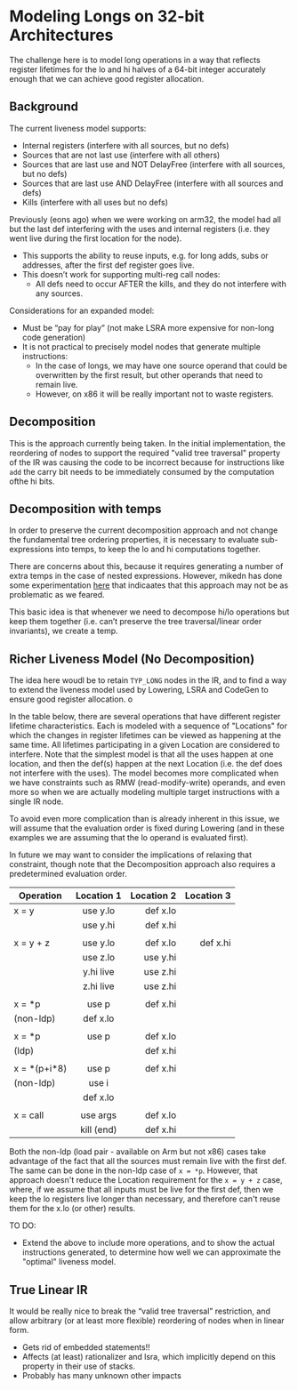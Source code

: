 # Modeling Longs on 32-bit Architectures

The challenge here is to model long operations in a way that reflects register lifetimes for the
lo and hi halves of a 64-bit integer accurately enough that we can achieve good register
allocation.

## Background

The current liveness model supports:
* Internal registers (interfere with all sources, but no defs)
* Sources that are not last use (interfere with all others)
* Sources that are last use and NOT DelayFree (interfere with all sources, but no defs)
* Sources that are last use AND DelayFree (interfere with all sources and defs)
* Kills (interfere with all uses but no defs)

Previously (eons ago) when we were working on arm32, the model had all but the last def 
interfering with the uses and internal registers (i.e. they went live during the first
location for the node).
* This supports the ability to reuse inputs, e.g. for long adds, subs or addresses, after the first def register goes live.
* This doesn’t work for supporting multi-reg call nodes:
  * All defs need to occur AFTER the kills, and they do not interfere with any sources.

Considerations for an expanded model:
* Must be “pay for play” (not make LSRA more expensive for non-long code generation)
* It is not practical to precisely model nodes that generate multiple instructions:
  * In the case of longs, we may have one source operand that could be overwritten by
    the first result, but other operands that need to remain live.
  * However, on x86 it will be really important not to waste registers.

## Decomposition

This is the approach currently being taken. In the initial implementation, the reordering
of nodes to support the required "valid tree traversal" property of the IR was causing
the code to be incorrect because for instructions like `add` the carry bit needs to be
immediately consumed by the computation ofthe hi bits.

## Decomposition with temps

In order to preserve the current decomposition approach and not change the fundamental
tree ordering properties, it is necessary to evaluate sub-expressions into temps, to keep
the lo and hi computations together.

There are concerns about this, because it requires generating a number of extra temps
in the case of nested expressions. However, mikedn has done some experimentation
[here](https://github.com/mikedn/coreclr/blob/decompose/src/jit/lower.cpp#L424) 
that indicaates that this approach may not be as problematic as we feared.

This basic idea is that whenever we need to decompose hi/lo operations but keep them
together (i.e. can’t preserve the tree traversal/linear order invariants), we create a temp.

## Richer Liveness Model (No Decomposition)

The idea here woudl be to retain `TYP_LONG` nodes in the IR, and to find a way to extend
the liveness model used by Lowering, LSRA and CodeGen to ensure good register allocation.
o	

In the table below, there are several operations that have different register lifetime
characteristics.
Each is modeled with a sequence of "Locations" for which the changes in register lifetimes
can be viewed as happening at the same time.
All lifetimes participating in a given Location are considered to interfere.
Note that the simplest model is that all the uses happen at one location, and then the
def(s) happen at the next Location (i.e. the def does not interfere with the uses).
The model becomes more complicated when we have constraints such as RMW (read-modify-write)
operands, and even more so when we are actually modeling multiple target instructions
with a single IR node.

To avoid even more complication than is already inherent in this issue, we will assume
that the evaluation order is fixed during Lowering (and in these examples we are assuming
that the lo operand is evaluated first).

In future we may want to consider the implications of relaxing that constraint, though
note that the Decomposition approach also requires a predetermined evaluation order.

| Operation     | Location 1 | Location 2 | Location 3 |
| --------------|:----------:| ----------:| ----------:|
| x = y         | use y.lo   | def x.lo   |            |
|               | use y.hi   | def x.hi   |            |
|               |            |            |            |
| x = y + z     | use y.lo   | def x.lo   | def x.hi   |
|               | use z.lo   | use y.hi   |            |
|               | y.hi live  | use z.hi   |            |
|               | z.hi live  | use z.hi   |            |
|               |            |            |            |
| x = *p        | use p      | def x.hi   |            |
| (non-ldp)     | def x.lo   |            |            |
|               |            |            |            |
| x = *p        | use p      | def x.lo   |            |
| (ldp)         |            | def x.hi   |            |
|               |            |            |            |
| x = \*(p+i*8) | use p      | def x.hi   |            |
| (non-ldp)     | use i      |            |            |
|               | def x.lo   |            |            |
|               |            |            |            |
| x = call      | use args   | def x.lo   |            |
|               | kill (end) | def x.hi   |            |


Both the non-ldp  (load pair - available on Arm but not x86) cases take
advantage of the fact that all the sources must remain live
with the first def. The same can be done in the non-ldp case of `x = *p`.
However, that approach doesn't reduce the Location requirement for the `x = y + z` case,
where, if we assume that all inputs must be live for the first def, then we keep the lo
registers live longer than necessary, and therefore can't reuse them for the x.lo (or
other) results.

TO DO:
* Extend the above to include more operations, and to show the actual instructions
  generated, to determine how well we can approximate the "optimal" liveness model.

## True Linear IR

It would be really nice to break the “valid tree traversal” restriction, and allow
arbitrary (or at least more flexible) reordering of nodes when in linear form.
* Gets rid of embedded statements!!
* Affects (at least) rationalizer and lsra, which implicitly depend on this property in their use of stacks.
* Probably has many unknown other impacts
